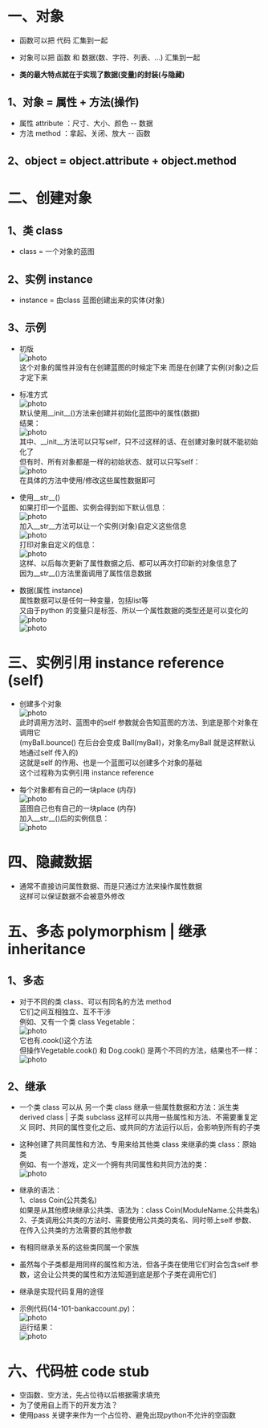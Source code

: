 # 一、对象
* 函数可以把 代码 汇集到一起
* 对象可以把 函数 和 数据(数、字符、列表、...) 汇集到一起

* __类的最大特点就在于实现了数据(变量)的封装(与隐藏)__  

## 1、对象 = 属性 + 方法(操作)
* 属性 attribute ：尺寸、大小、颜色    --    数据
* 方法 method    ：拿起、关闭、放大    --    函数

## 2、object = object.attribute + object.method

# 二、创建对象
## 1、类 class
* class = 一个对象的蓝图

## 2、实例 instance
* instance = 由class 蓝图创建出来的实体(对象)

## 3、示例
* 初版  
![photo](0000-photos/0084.png)  
这个对象的属性并没有在创建蓝图的时候定下来
而是在创建了实例(对象)之后才定下来  

* 标准方式  
![photo](0000-photos/0086.png)  
默认使用__init__()方法来创建并初始化蓝图中的属性(数据)  
结果：  
![photo](0000-photos/0085.png)  
其中、__init__方法可以只写self，只不过这样的话、在创建对象时就不能初始化了  
但有时、所有对象都是一样的初始状态、就可以只写self：  
![photo](0000-photos/0095.png)  
在具体的方法中使用/修改这些属性数据即可  

* 使用__str__()  
如果打印一个蓝图、实例会得到如下默认信息：  
![photo](0000-photos/0088.png)  
加入__str__方法可以让一个实例(对象)自定义这些信息  
![photo](0000-photos/0087.png)  
打印对象自定义的信息：  
![photo](0000-photos/0089.png)  
这样、以后每次更新了属性数据之后、都可以再次打印新的对象信息了  
因为__str__()方法里面调用了属性信息数据  

* 数据(属性 instance)  
属性数据可以是任何一种变量，包括list等  
又由于python 的变量只是标签、所以一个属性数据的类型还是可以变化的  
![photo](0000-photos/0093.png)  
![photo](0000-photos/0094.png)  

# 三、实例引用 instance reference (self)
* 创建多个对象  
![photo](0000-photos/0090.png)  
此时调用方法时、蓝图中的self 参数就会告知蓝图的方法、到底是那个对象在调用它  
(myBall.bounce() 在后台会变成 Ball(myBall)，对象名myBall 就是这样默认地通过self 传入的)  
这就是self 的作用、也是一个蓝图可以创建多个对象的基础  
这个过程称为实例引用 instance reference  

* 每个对象都有自己的一块place (内存)  
![photo](0000-photos/0091.png)  
蓝图自己也有自己的一块place (内存)  
加入__str__()后的实例信息：  
![photo](0000-photos/0092.png)  

# 四、隐藏数据
* 通常不直接访问属性数据、而是只通过方法来操作属性数据  
这样可以保证数据不会被意外修改  

# 五、多态 polymorphism | 继承 inheritance
## 1、多态
* 对于不同的类 class、可以有同名的方法 method  
它们之间互相独立、互不干涉  
例如、又有一个类 class Vegetable：  
![photo](0000-photos/0096.png)  
它也有.cook()这个方法  
但操作Vegetable.cook() 和 Dog.cook() 是两个不同的方法，结果也不一样：  
![photo](0000-photos/0097.png)  


## 2、继承
* 一个类 class 可以从 另一个类 class 继承一些属性数据和方法：派生类 derived class | 子类 subclass
这样可以共用一些属性和方法、不需要重复定义
同时、共同的属性变化之后、或共同的方法运行以后，会影响到所有的子类  
* 这种创建了共同属性和方法、专用来给其他类 class 来继承的类 class：原始类  
例如、有一个游戏，定义一个拥有共同属性和共同方法的类：  
![photo](0000-photos/0098.png)  
* 继承的语法：  
1、class Coin(公共类名)  
如果是从其他模块继承公共类、语法为：class Coin(ModuleName.公共类名)  
2、子类调用公共类的方法时、需要使用公共类的类名、同时带上self 参数、在传入公共类的方法需要的其他参数  

* 有相同继承关系的这些类同属一个家族  
* 虽然每个子类都是用同样的属性和方法，但各子类在使用它们时会包含self 参数，这会让公共类的属性和方法知道到底是那个子类在调用它们  

* 继承是实现代码复用的途径  

* 示例代码(14-101-bankaccount.py)：  
![photo](0000-photos/0099.png)  
运行结果：  
![photo](0000-photos/0100.png)  


# 六、代码桩 code stub
* 空函数、空方法，先占位待以后根据需求填充  
* 为了使用自上而下的开发方法？  
* 使用pass 关键字来作为一个占位符、避免出现python不允许的空函数  